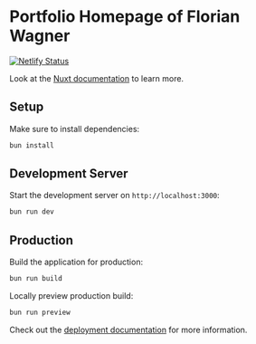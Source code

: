 # Portfolio Homepage of Florian Wagner

[![Netlify Status](https://api.netlify.com/api/v1/badges/0c2370d0-c142-4a53-ad70-91aef2e68395/deploy-status)](https://app.netlify.com/projects/flowa-me/deploys)

Look at the [Nuxt documentation](https://nuxt.com/docs/getting-started/introduction) to learn more.

## Setup

Make sure to install dependencies:

```bash
bun install
```

## Development Server

Start the development server on `http://localhost:3000`:

```bash
bun run dev
```

## Production

Build the application for production:

```bash
bun run build
```

Locally preview production build:

```bash
bun run preview
```

Check out the [deployment documentation](https://nuxt.com/docs/getting-started/deployment) for more information.
